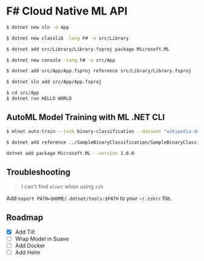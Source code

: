 # F\# Cloud Native ML API

```bash
$ dotnet new sln -o App
```

```bash
$ dotnet new classlib -lang F# -o src/Library
```

```bash
$ dotnet add src/Library/Library.fsproj package Microsoft.ML
```

```bash
$ dotnet new console -lang F# -o src/App
```

```bash
$ dotnet add src/App/App.fsproj reference src/Library/Library.fsproj
```

```bash
$ dotnet sln add src/App/App.fsproj
```

```bash
$ cd src/App
$ dotnet run HELLO WORLD
```

## AutoML Model Training with ML .NET CLI

```bash
$ mlnet auto-train --task binary-classification --dataset "wikipedia-detox-250-line-data.tsv" --label-column-name "Sentiment" --max-exploration-time 300
```

```bash
$ dotnet add reference ../SampleBinaryClassification/SampleBinaryClassification.Model/
```

```bash
dotnet add package Microsoft.ML --version 1.0.0
```

## Troubleshooting

> I can't find `mlnet` when using `zsh`

Add `export PATH=$HOME/.dotnet/tools:$PATH` to your `~/.zshrc` file.

## Roadmap

- [x] Add Tilt
- [ ] Wrap Model in Suave
- [ ] Add Docker
- [ ] Add Helm
